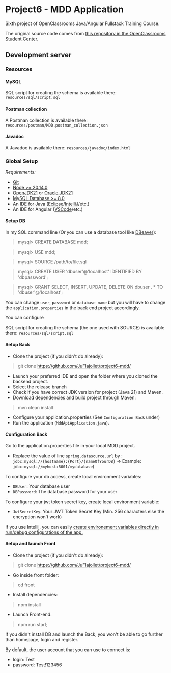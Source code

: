 # Project6 - MDD Application
Sixth project of OpenClassrooms Java/Angular Fullstack Training Course.

The original source code comes from [this repository in the OpenClassrooms Student Center](https://github.com/OpenClassrooms-Student-Center/Developpez-une-application-full-stack-complete).

## Development server

### Resources

#### MySQL

SQL script for creating the schema is available there: `resources/sql/script.sql`

#### Postman collection

A Postman collection is available there: `resources/postman/MDD.postman_collection.json`

#### Javadoc

A Javadoc is available there: `resources/javadoc/index.html`

### Global Setup

_Requirements:_
- [Git](https://git-scm.com/book/en/v2/Getting-Started-Installing-Git)
- [Node >= 20.14.0](https://docs.npmjs.com/downloading-and-installing-node-js-and-npm)
- [OpenJDK21](https://openjdk.org/install/) or [Oracle JDK21](https://www.oracle.com/fr/java/technologies/downloads/#java21)
- [MySQL Database >= 8.0](https://dev.mysql.com/doc/mysql-getting-started/en/)
- An IDE for Java ([Eclipse](https://eclipseide.org/)/[IntelliJ](https://www.jetbrains.com/idea/download/?section=windows)/etc.)
- An IDE for Angular ([VSCode](https://code.visualstudio.com/download)/etc.)

#### Setup DB

In my SQL command line (Or you can use a database tool like [DBeaver](https://dbeaver.io/)):

> mysql> CREATE DATABASE mdd;

> mysql> USE mdd;

> mysql> SOURCE /path/to/file.sql

> mysql> CREATE USER 'dbuser'@'localhost' IDENTIFIED BY 'dbpassword';

> mysql> GRANT SELECT, INSERT, UPDATE, DELETE ON dbuser . * TO 'dbuser'@'localhost';

You can change `user`, `password` or `database name` but you will have to change the `application.properties` in the back end project accordingly.

You can configure

SQL script for creating the schema (the one used with SOURCE) is available there: `resources/sql/script.sql`

#### Setup Back

- Clone the project (if you didn't do already):

> git clone https://github.com/JuFlajollet/project6-mdd/

- Launch your preferred IDE and open the folder where you cloned the backend project.
- Select the release branch
- Check if you have correct JDK version for project (Java 21) and Maven.
- Download dependencies and build project through Maven:

> mvn clean install

- Configure your application.properties (See `Configuration Back` under)
- Run the application (`MddApiApplication.java`).

#### Configuration Back

Go to the application.properties file in your local MDD project.

- Replace the value of line `spring.datasource.url` by : `jdbc:mysql://{hostname}:{Port}/{nameOfYourDB}` => Example: `jdbc:mysql://myhost:5001/mydatabase`)

To configure your db access, create local environment variables:
- `DBUser`: Your database user
- `DBPassword`: The database password for your user

To configure your jwt token secret key, create local environment variable:
- `JwtSecretKey`: Your JWT Token Secret Key (Min. 256 characters else the encryption won't work)

If you use Intellij, you can easily [create environement variables directly in run/debug configurations of the app.](https://www.jetbrains.com/help/objc/add-environment-variables-and-program-arguments.html)

#### Setup and launch Front

- Clone the project (if you didn't do already):

> git clone https://github.com/JuFlajollet/project6-mdd/

- Go inside front folder:

> cd front

- Install dependencies:

> npm install

- Launch Front-end:

> npm run start;

If you didn't install DB and launch the Back, you won't be able to go further than homepage, login and register.

By default, the user account that you can use to connect is:
- login: Test
- password: Test!123456
